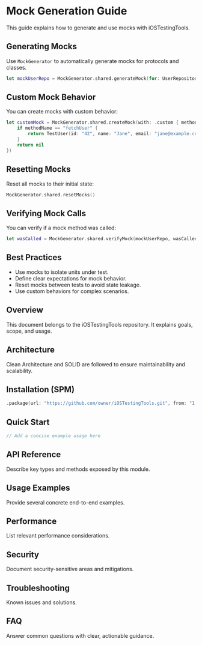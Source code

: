 # Mock Generation Guide

This guide explains how to generate and use mocks with iOSTestingTools.

## Generating Mocks

Use `MockGenerator` to automatically generate mocks for protocols and classes.

```swift
let mockUserRepo = MockGenerator.shared.generateMock(for: UserRepository.self)
```

## Custom Mock Behavior

You can create mocks with custom behavior:

```swift
let customMock = MockGenerator.shared.createMock(with: .custom { methodName in
    if methodName == "fetchUser" {
        return TestUser(id: "42", name: "Jane", email: "jane@example.com")
    }
    return nil
})
```

## Resetting Mocks

Reset all mocks to their initial state:

```swift
MockGenerator.shared.resetMocks()
```

## Verifying Mock Calls

You can verify if a mock method was called:

```swift
let wasCalled = MockGenerator.shared.verifyMock(mockUserRepo, wasCalled: "fetchUser", times: 1)
```

## Best Practices

- Use mocks to isolate units under test.
- Define clear expectations for mock behavior.
- Reset mocks between tests to avoid state leakage.
- Use custom behaviors for complex scenarios.

## Overview
This document belongs to the iOSTestingTools repository. It explains goals, scope, and usage.

## Architecture
Clean Architecture and SOLID are followed to ensure maintainability and scalability.

## Installation (SPM)
```swift
.package(url: "https://github.com/owner/iOSTestingTools.git", from: "1.0.0")
```

## Quick Start
```swift
// Add a concise example usage here
```

## API Reference
Describe key types and methods exposed by this module.

## Usage Examples
Provide several concrete end-to-end examples.

## Performance
List relevant performance considerations.

## Security
Document security-sensitive areas and mitigations.

## Troubleshooting
Known issues and solutions.

## FAQ
Answer common questions with clear, actionable guidance.
